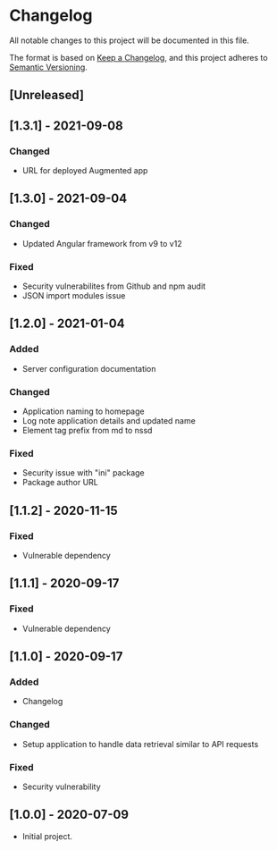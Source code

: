 # Changelog
All notable changes to this project will be documented in this file.

The format is based on [Keep a Changelog](https://keepachangelog.com/en/1.0.0/),
and this project adheres to [Semantic Versioning](https://semver.org/spec/v2.0.0.html).

## [Unreleased]

## [1.3.1] - 2021-09-08

### Changed

- URL for deployed Augmented app

## [1.3.0] - 2021-09-04

### Changed
- Updated Angular framework from v9 to v12

### Fixed
- Security vulnerabilites from Github and npm audit
- JSON import modules issue

## [1.2.0] - 2021-01-04
### Added
- Server configuration documentation

### Changed
- Application naming to homepage
- Log note application details and updated name
- Element tag prefix from md to nssd

### Fixed
- Security issue with "ini" package
- Package author URL

## [1.1.2] - 2020-11-15

### Fixed
- Vulnerable dependency

## [1.1.1] - 2020-09-17

### Fixed
- Vulnerable dependency

## [1.1.0] - 2020-09-17

### Added
- Changelog

### Changed
- Setup application to handle data retrieval similar to API requests

### Fixed
- Security vulnerability

## [1.0.0] - 2020-07-09
- Initial project.
